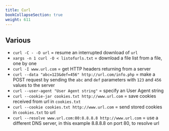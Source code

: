 ```yaml
---
title: Curl
bookCollapseSection: true
weight: 611
---
```



## Various

+ `curl -C - -O url` = resume an interrupted download of `url`
+ `xargs -n 1 curl -O < listofurls.txt` = download a file list from a file, one by one
+ `curl -I www.url.com` = get HTTP headers returning from a server
+ `curl --data "abc=123&def=456" http://url.com/info.php` = make a POST request by sending the `abc` and `def` parameters with `123` and `456` values to the server
+ `curl --user-agent "User Agent string"` = specify an User Agent string
+ `curl --cookie-jar cookies.txt http://www.url.com` = save cookies received from url in `cookies.txt`
+ `curl --cookie cookies.txt http://www.url.com` = send stored cookies in `cookies.txt` to url
+ `curl --resolve www.url.com:80:8.8.8.8 http://www.url.com` = use a different DNS server, in this example 8.8.8.8 on port 80, to resolve url
